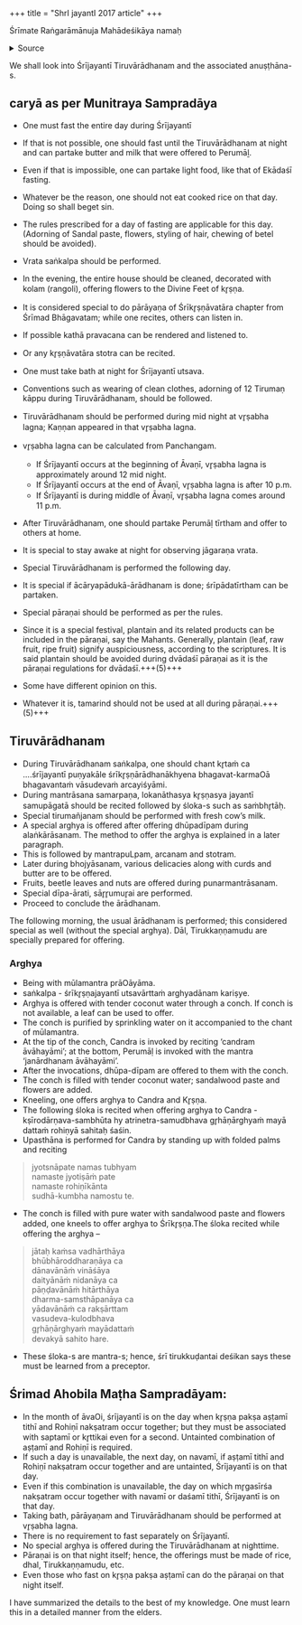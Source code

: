 +++
title = "ShrI jayantI 2017 article"
+++

Śrīmate Raṅgarāmānuja Mahādeśikāya namaḥ 

<details><summary>Source</summary>

Sri Ranganatha Paadukaa (English)  
Volume 55 Issue 04 -44- 2017 July  
Malar 55 Idhazh 04 Hemalamba Aadi ॥  

Śrījayantī Tiruvārādhanam 

Śrī Vāsudeva Tātācāryar Svāmi  
Tiruvanantapuram  
Transliteration & Translation primary contributor(s): Smt. & Shri. V. Ramanujam.  
Further correction by V.
</details>



We shall look into Śrījayantī Tiruvārādhanam and the associated anuṣṭhāna-s.

## caryā as per Munitraya Sampradāya

- One must fast the entire day during Śrījayantī
- If that is not possible, one should fast until the Tiruvārādhanam at night and can partake butter and milk that were offered to Perumāḻ.
- Even if that is impossible, one can partake light food, like that of Ekādaśī fasting.
- Whatever be the reason, one should not eat cooked rice on that day. Doing so shall beget sin.
- The rules prescribed for a day of fasting are applicable for this day. (Adorning of Sandal paste, flowers, styling of hair, chewing of betel should be avoided).
- Vrata saṅkalpa should be performed.

- In the evening, the entire house should be cleaned, decorated with kolam (rangoli), offering flowers to the Divine Feet of kr̥ṣṇa.
- It is considered special to do pārāyaṇa of Śrīkr̥ṣṇāvatāra chapter from Śrīmad Bhāgavatam; while one recites, others can listen in. 
- If possible kathā pravacana can be rendered and listened to.
- Or any kr̥ṣṇāvatāra stotra can be recited.

- One must take bath at night for Śrījayantī utsava.
- Conventions such as wearing of clean clothes, adorning of 12 Tirumaṇ kāppu during Tiruvārādhanam, should be followed.
- Tiruvārādhanam should be performed during mid night at vr̥ṣabha lagna; Kaṇṇan appeared in that vr̥ṣabha lagna.
- vr̥ṣabha lagna can be calculated from Panchangam.
  - If Śrījayantī occurs at the beginning of Āvaṇī, vr̥ṣabha lagna is approximately around 12 mid night.
  - If Śrījayantī occurs at the end of Āvaṇī, vr̥ṣabha lagna is after 10 p.m.
  - If Śrījayantī is during middle of Āvaṇī, vr̥ṣabha lagna comes around 11 p.m.
- After Tiruvārādhanam, one should partake Perumāḷ tīrtham and offer to others at home.


- It is special to stay awake at night for observing jāgaraṇa vrata.

- Special Tiruvārādhanam is performed the following day.
- It is special if ācāryapādukā-ārādhanam is done; śrīpādatīrtham can be partaken.
- Special pāraṇai should be performed as per the rules.
- Since it is a special festival, plantain and its related products can be included in the pāraṇai, say the Mahants. Generally, plantain (leaf, raw fruit, ripe fruit) signify auspiciousness, according to the scriptures. It is said plantain should be avoided during dvādaśī pāraṇai as it is the pāraṇai regulations for dvādaśī.+++(5)+++
- Some have different opinion on this.
- Whatever it is, tamarind should not be used at all during pāraṇai.+++(5)+++

## Tiruvārādhanam

- During Tiruvārādhanam saṅkalpa, one should chant kr̥taṁ ca ....śrījayantī puṇyakāle śrīkr̥ṣṇārādhanākhyena bhagavat-karmaOā bhagavantaṁ vāsudevaṁ arcayiśyāmi.
- During mantrāsana samarpaṇa, lokanāthasya kr̥ṣṇasya jayantī samupāgatā should be recited followed by śloka-s such as saṁbhr̥tāḥ.
- Special tirumañjanam should be performed with fresh cow’s milk.
- A special arghya is offered after offering dhūpadīpam during alaṅkārāsanam. The method to offer the arghya is explained in a later paragraph.
- This is followed by mantrapuLpam, arcanam and stotram.
- Later during bhojyāsanam, various delicacies along with curds and butter are to be offered. 
- Fruits, beetle leaves and nuts are offered during punarmantrāsanam.
- Special dīpa-ārati, sār̥r̥umur̥ai are performed.
- Proceed to conclude the ārādhanam.

The following morning, the usual ārādhanam is performed; this considered special as well (without the special arghya). Dāl, Tirukkaṇṇamudu are specially prepared for offering.

### Arghya

- Being with mūlamantra prāOāyāma.
- saṅkalpa - śrīkr̥ṣṇajayantī utsavārttaṁ arghyadānam kariṣye.
- Arghya is offered with tender coconut water through a conch. If conch is not available, a leaf can be used to offer.
- The conch is purified by sprinkling water on it accompanied to the chant of mūlamantra.
- At the tip of the conch, Candra is invoked by reciting ‘candram āvāhayāmi’; at the bottom, Perumāḷ is invoked with the mantra ‘janārdhanam āvāhayāmi’.
- After the invocations, dhūpa-dīpam are offered to them with the conch.
- The conch is filled with tender coconut water; sandalwood paste and flowers are added.
- Kneeling, one offers arghya to Candra and Kr̥ṣṇa.
- The following śloka is recited when offering arghya to Candra - kṣīrodārṇava-sambhūta hy atrinetra-samudbhava gr̥hāṇārghyaṁ mayā dattaṁ rohiṇyā sahitaḥ śaśin.
- Upasthāna is performed for Candra by standing up with folded palms and reciting 
  
> jyotsnāpate namas tubhyam  
> namaste jyotiṣāṁ pate  
> namaste rohiṇīkānta  
> sudhā-kumbha namostu te.

- The conch is filled with pure water with sandalwood paste and flowers added, one kneels to offer arghya to Śrīkr̥ṣṇa.The śloka recited while offering the arghya –

> jātaḥ kaṁsa vadhārthāya  
bhūbhāroddharaṇāya ca  
dānavānāṁ vināśāya  
daityānāṁ nidanāya ca  
pāṇḍavānāṁ hitārthāya  
dharma-samsthāpanāya ca  
yādavānāṁ ca rakṣārttam  
vasudeva-kulodbhava  
gr̥hāṇārghyaṁ mayādattaṁ  
devakyā sahito hare.

- These śloka-s are mantra-s; hence, śrī tirukkuḍantai deśikan says these must be learned from a preceptor.

## Śrimad Ahobila Maṭha Sampradāyam:
- In the month of āvaOi, śrījayantī is on the day when kr̥ṣṇa pakṣa aṣṭamī tithī and Rohiṇī nakṣatram occur together; but they must be associated with saptamī or kr̥ttikai even for a second. Untainted combination of aṣṭamī and Rohiṇī is required. 
- If such a day is unavailable, the next day, on navamī, if aṣṭamī tithī and Rohiṇī nakṣatram occur together and are untainted, Śrījayantī is on that day.
- Even if this combination is unavailable, the day on which mr̥gasīrśa nakṣatram occur together with navamī or daśamī tithī, Śrījayantī is on that day.
- Taking bath, pārāyaṇam and Tiruvārādhanam should be performed at vr̥ṣabha lagna.
- There is no requirement to fast separately on Śrījayantī.
- No special arghya is offered during the Tiruvārādhanam at nighttime.
- Pāraṇai is on that night itself; hence, the offerings must be made of rice, dhal, Tirukkaṇṇamudu, etc.
- Even those who fast on kr̥ṣṇa pakṣa aṣṭamī can do the pāraṇai on that night itself.

I have summarized the details to the best of my knowledge. One must learn this in a detailed manner from the elders.

